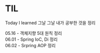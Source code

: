 # TIL
Today I learned 그날 그날 내가 공부한 것을 정리

05.16 - 객체지향 5대 원칙 정리  
06.01 - Spring IoC, Di 정리  
06.02 - Srpring AOP 정리  
